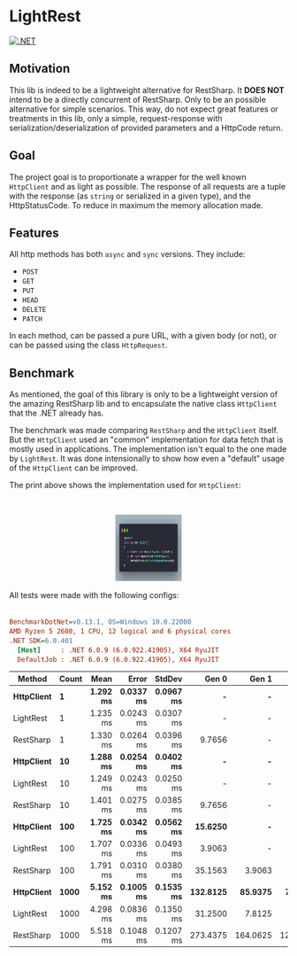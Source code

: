 # LightRest

[![.NET](https://github.com/lucasgmagalhaes/lightRest/actions/workflows/dotnet.yml/badge.svg)](https://github.com/lucasgmagalhaes/lightRest/actions/workflows/dotnet.yml)

## Motivation

This lib is indeed to be a lightweight alternative for RestSharp. It **DOES NOT** intend to be a directly
concurrent of RestSharp. Only to be an possible alternative for simple scenarios. This way, do not 
expect great features or treatments in this lib, only a simple, request-response with serialization/deserialization
of provided parameters and a HttpCode return.


## Goal

The project goal is to proportionate a wrapper for the well known `HttpClient` and as light as possible. The response of all requests 
are a tuple with the response (as `string` or serialized in a given type), and the HttpStatusCode. To reduce in maximum the memory allocation 
made.


## Features

All http methods has both `async` and `sync` versions. They include:

- `POST`
- `GET`
- `PUT`
- `HEAD`
- `DELETE`
- `PATCH`

In each method, can be passed a pure URL, with a given body (or not), or can be passed using
the class `HttpRequest`. 

## Benchmark

As mentioned, the goal of this library is only to be a lightweight version of the amazing RestSharp lib
and to encapsulate the native class `HttpClient` that the .NET already has.

The benchmark was made comparing `RestSharp` and the `HttpClient` itself.
But the `HttpClient` used an "common" implementation for data fetch that is 
mostly used in applications. The implementation isn't equal to the one made by `LightRest`. It was done intensionally to show how even a "default" usage of the `HttpClient` can be improved.

The print above shows the implementation used for `HttpClient`:

<div align="center">
  <br />
  <p>
    <img width="120" height="120" src="https://github.com/lucasgmagalhaes/lightRest/blob/70b1e349bb2b5564d33efa2659d0f384c92f2d27/assets/http_benchmark_code.png" />
  </p>
</div>

All tests were made with the following configs:

``` ini

BenchmarkDotNet=v0.13.1, OS=Windows 10.0.22000
AMD Ryzen 5 2600, 1 CPU, 12 logical and 6 physical cores
.NET SDK=6.0.401
  [Host]     : .NET 6.0.9 (6.0.922.41905), X64 RyuJIT
  DefaultJob : .NET 6.0.9 (6.0.922.41905), X64 RyuJIT

```
|     Method | Count |     Mean |     Error |    StdDev |    Gen 0 |    Gen 1 |    Gen 2 | Allocated |
|----------- |------ |---------:|----------:|----------:|---------:|---------:|---------:|----------:|
| **HttpClient** |     **1** | **1.292 ms** | **0.0337 ms** | **0.0967 ms** |        **-** |        **-** |        **-** |      **4 KB** |
|  LightRest |     1 | 1.235 ms | 0.0243 ms | 0.0307 ms |        - |        - |        - |      4 KB |
|  RestSharp |     1 | 1.330 ms | 0.0264 ms | 0.0396 ms |   9.7656 |        - |        - |     34 KB |
| **HttpClient** |    **10** | **1.288 ms** | **0.0254 ms** | **0.0402 ms** |        **-** |        **-** |        **-** |      **8 KB** |
|  LightRest |    10 | 1.249 ms | 0.0243 ms | 0.0250 ms |        - |        - |        - |      5 KB |
|  RestSharp |    10 | 1.401 ms | 0.0275 ms | 0.0385 ms |   9.7656 |        - |        - |     41 KB |
| **HttpClient** |   **100** | **1.725 ms** | **0.0342 ms** | **0.0562 ms** |  **15.6250** |        **-** |        **-** |     **64 KB** |
|  LightRest |   100 | 1.707 ms | 0.0336 ms | 0.0493 ms |   3.9063 |        - |        - |     20 KB |
|  RestSharp |   100 | 1.791 ms | 0.0310 ms | 0.0380 ms |  35.1563 |   3.9063 |        - |    143 KB |
| **HttpClient** |  **1000** | **5.152 ms** | **0.1005 ms** | **0.1535 ms** | **132.8125** |  **85.9375** |  **70.3125** |    **574 KB** |
|  LightRest |  1000 | 4.298 ms | 0.0836 ms | 0.1350 ms |  31.2500 |   7.8125 |        - |    157 KB |
|  RestSharp |  1000 | 5.518 ms | 0.1048 ms | 0.1207 ms | 273.4375 | 164.0625 | 125.0000 |  1,104 KB |